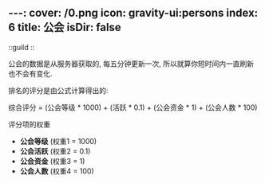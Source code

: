 ---:
cover: /0.png
icon: gravity-ui:persons
index: 6
title: 公会
isDir: false
---

::guild
::

公会的数据是从服务器获取的, 每五分钟更新一次, 所以就算你短时间内一直刷新也不会有变化.

排名的评分是由公式计算得出的:

<p class="text-lg font-bold mx-auto">综合评分 = (公会等级 * 1000) + (活跃 * 0.1) + (公会资金 * 1) + (公会人数 * 100)</p>

评分项的权重

- **公会等级** (权重1 = 1000)
- **公会活跃** (权重2 = 0.1)
- **公会资金** (权重3 = 1)
- **公会人数** (权重4 = 100)
